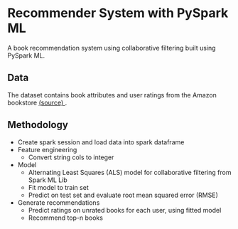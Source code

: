 # Recommender System with PySpark ML

A book recommendation system using collaborative filtering built using PySpark ML.

## Data

The dataset contains book attributes and user ratings from the Amazon bookstore <a href="https://www.kaggle.com/datasets/saurabhbagchi/books-dataset"> (source) </a>.

## Methodology

- Create spark session and load data into spark dataframe
- Feature engineering
    - Convert string cols to integer
- Model
    - Alternating Least Squares (ALS) model for collaborative filtering from Spark ML Lib
    - Fit model to train set
    - Predict on test set and evaluate root mean squared error (RMSE)
- Generate recommendations
    - Predict ratings on unrated books for each user, using fitted model
    - Recommend top-n books
